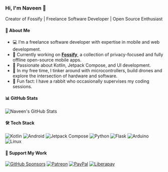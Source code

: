 ### Hi, I'm Naveen 👋

Creator of Fossify | Freelance Software Developer | Open Source Enthusiast

#### 📝 About Me

- 💻 I’m a freelance software developer with expertise in mobile and web development.
- 🌱 Currently working on [**Fossify**](https://github.com/FossifyOrg), a collection of privacy-focused and fully offline open-source
  mobile apps.
- 🎨 Passionate about Kotlin, Jetpack Compose, and UI development.
- 🚀 In my free time, I tinker around with microcontrollers, build drones and explore the
  intersection of hardware and software.
- 🐇 Fun fact: I have a rabbit who occasionally supervises my coding sessions.

#### 📊 GitHub Stats

![Naveen's GitHub Stats](https://github-readme-stats.vercel.app/api?username=naveensingh&show_icons=true&theme=apprentice&border_radius=16)

#### 🛠️ Tech Stack

![Kotlin](https://img.shields.io/badge/-Kotlin-7F52FF?logo=kotlin&logoColor=white)
![Android](https://img.shields.io/badge/-Android-121212?logo=android&logoColor=3DDC84)
![Jetpack Compose](https://img.shields.io/badge/-Jetpack%20Compose-3DDC84?logo=android&logoColor=white)
![Python](https://img.shields.io/badge/-Python-3776AB?logo=python&logoColor=white)
![Flask](https://img.shields.io/badge/-Flask-202020?logo=flask&logoColor=white)
![Arduino](https://img.shields.io/badge/-Arduino-00979D?logo=arduino&logoColor=white)
![Linux](https://img.shields.io/badge/-Linux-FFD700?logo=linux&logoColor=black)

#### 💖 Support My Work

[![GitHub Sponsors](https://img.shields.io/badge/GitHub%20Sponsors-Support-red?logo=github&logoColor=white)](https://github.com/sponsors/naveensingh) [![Patreon](https://img.shields.io/badge/Patreon-Support-orange?logo=patreon&logoColor=white)](https://patreon.com/naveensingh) [![PayPal](https://img.shields.io/badge/PayPal-Donate-blue?logo=paypal&logoColor=white)](https://paypal.me/naveen3singh) [![Liberapay](https://img.shields.io/badge/Liberapay-Donate-yellow)](https://liberapay.com/naveensingh)  

